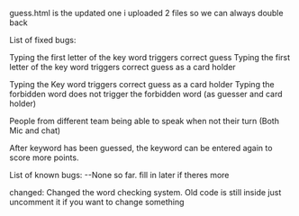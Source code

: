 guess.html is the updated one i uploaded 2 files so we can always double back

List of fixed bugs:

Typing the first letter of the key word triggers correct guess 
Typing the first letter of the key word triggers correct guess as a card holder

Typing the Key word triggers correct guess as a card holder
Typing the forbidden word does not trigger the forbidden word (as guesser and card holder)

People from different team being able to speak when not their turn (Both Mic and chat)

After keyword has been guessed, the keyword can be entered again to score more points.

List of known bugs:
--None so far. fill in later if theres more

changed:
Changed the word checking system. Old code is still inside just uncomment it if you want to change something